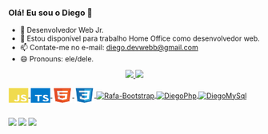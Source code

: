 ### Olá! Eu sou o Diego 👋

- 🌱 Desenvolvedor Web Jr.
- 👯 Estou disponível para trabalho Home Office como desenvolvedor web. 
- 📫 Contate-me no e-mail: diego.devwebb@gmail.com
- 😄 Pronouns: ele/dele. 

<div align="center">
  <a href="https://github.com/diegodevweb">
  <img height="180em" src="https://github-readme-stats.vercel.app/api?username=diegodevweb&show_icons=true&theme=dark&include_all_commits=true&count_private=true"/>
 <img height="180em" src="https://github-readme-stats.vercel.app/api/top-langs/?username=diegodevweb&layout=compact&langs_count=7&theme=dark"/>
</div>

<div style="display: inline_block"><br>
  <img align="center" alt="Rafa-Js" height="30" width="40" src="https://raw.githubusercontent.com/devicons/devicon/master/icons/javascript/javascript-plain.svg">
  <img align="center" alt="Rafa-Ts" height="30" width="40" src="https://raw.githubusercontent.com/devicons/devicon/master/icons/typescript/typescript-plain.svg">
  <img align="center" alt="Rafa-HTML" height="30" width="40" src="https://raw.githubusercontent.com/devicons/devicon/master/icons/html5/html5-original.svg">
  <img align="center" alt="Rafa-CSS" height="30" width="40" src="https://raw.githubusercontent.com/devicons/devicon/master/icons/css3/css3-original.svg">
  <img align="center" alt="Rafa-Bootstrap" height="30" width="40" src="https://cdn.jsdelivr.net/gh/devicons/devicon/icons/bootstrap/bootstrap-original.svg">
  <img align="center" alt="DiegoPhp" height="30" width="40" src="https://cdn.jsdelivr.net/gh/devicons/devicon/icons/php/php-original.svg">
  <img align="center" alt="DiegoMySql" height="30" width="40" src=https://cdn.jsdelivr.net/gh/devicons/devicon/icons/mysql/mysql-original-wordmark.svg">
</div>
  
##
  
<a href="https://instagram.com/rodrigueesdi" target="_blank"><img src="https://img.shields.io/badge/-Instagram-%23E4405F?style=for-the-badge&logo=instagram&logoColor=white" target="_blank"></a>
<a href = "mailto:diego.devwebb@gmail.com"><img src="https://img.shields.io/badge/-Gmail-%23333?style=for-the-badge&logo=gmail&logoColor=white" target="_blank"></a>
<a href="https://www.linkedin.com/in/diego-rodrigues-500b0081/" target="_blank"><img src="https://img.shields.io/badge/-LinkedIn-%230077B5?style=for-the-badge&logo=linkedin&logoColor=white" target="_blank"></a> 
